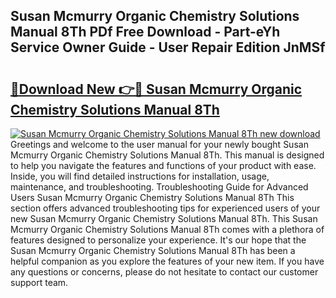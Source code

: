 ## Susan Mcmurry Organic Chemistry Solutions Manual 8Th PDf Free Download - Part-eYh Service Owner Guide - User Repair Edition JnMSf

# <h2><a href="http://bc55494.oget.top/?id=Susan+Mcmurry+Organic+Chemistry+Solutions+Manual+8Th">🔗Download New 👉🔴 Susan Mcmurry Organic Chemistry Solutions Manual 8Th</a></h2>

[![Susan Mcmurry Organic Chemistry Solutions Manual 8Th new download](https://i.imgur.com/5g1atiW.png)](http://bc55494.oget.top/?id=Susan+Mcmurry+Organic+Chemistry+Solutions+Manual+8Th)
Greetings and welcome to the user manual for your newly bought Susan Mcmurry Organic Chemistry Solutions Manual 8Th. This manual is designed to help you navigate the features and functions of your product with ease. Inside, you will find detailed instructions for installation, usage, maintenance, and troubleshooting. Troubleshooting Guide for Advanced Users Susan Mcmurry Organic Chemistry Solutions Manual 8Th This section offers advanced troubleshooting tips for experienced users of your new Susan Mcmurry Organic Chemistry Solutions Manual 8Th. This Susan Mcmurry Organic Chemistry Solutions Manual 8Th comes with a plethora of features designed to personalize your experience. It's our hope that the Susan Mcmurry Organic Chemistry Solutions Manual 8Th has been a helpful companion as you explore the features of your new item. If you have any questions or concerns, please do not hesitate to contact our customer support team.
